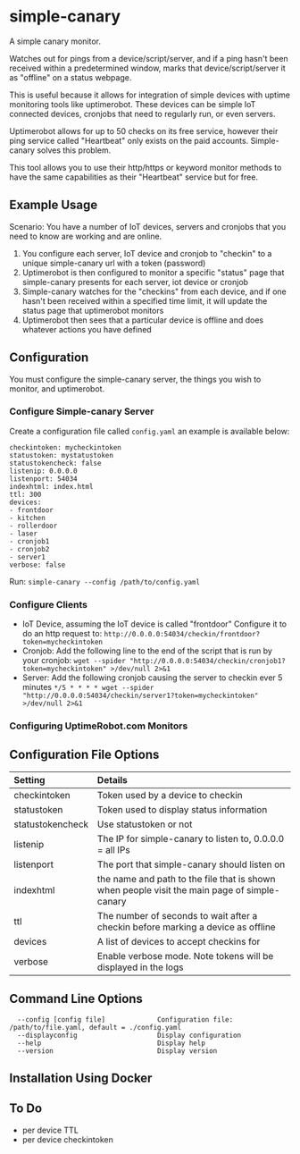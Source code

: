 # simple-canary

A simple canary monitor.

Watches out for pings from a device/script/server, and if a ping hasn't been received within a predetermined window, marks that device/script/server it as "offline" on a status webpage.

This is useful because it allows for integration of simple devices with uptime monitoring tools like uptimerobot.  These devices can be simple IoT connected devices, cronjobs that need to regularly run, or even servers.

Uptimerobot allows for up to 50 checks on its free service, however their ping service called "Heartbeat" only exists on the paid accounts.  Simple-canary solves this problem.

This tool allows you to use their http/https or keyword monitor methods to have the same capabilities as their "Heartbeat" service but for free.

## Example Usage

Scenario: You have a number of IoT devices, servers and cronjobs that you need to know are working and are online.

1. You configure each server, IoT device and cronjob to "checkin" to a unique simple-canary url with a token (password)
1. Uptimerobot is then configured to monitor a specific "status" page that simple-canary presents for each server, iot device or cronjob
1. Simple-canary watches for the "checkins" from each device, and if one hasn't been received within a specified time limit, it will update the status page that uptimerobot monitors
1. Uptimerobot then sees that a particular device is offline and does whatever actions you have defined


## Configuration

You must configure the simple-canary server, the things you wish to monitor, and uptimerobot.

### Configure Simple-canary Server
Create a configuration file called `config.yaml` an example is available below:

```
checkintoken: mycheckintoken
statustoken: mystatustoken
statustokencheck: false
listenip: 0.0.0.0
listenport: 54034
indexhtml: index.html
ttl: 300
devices:
- frontdoor
- kitchen
- rollerdoor
- laser
- cronjob1
- cronjob2
- server1
verbose: false
```

Run:
`simple-canary --config /path/to/config.yaml`

### Configure Clients

- IoT Device, assuming the IoT device is called "frontdoor"
  Configure it to do an http request to: `http://0.0.0.0:54034/checkin/frontdoor?token=mycheckintoken`
- Cronjob: Add the following line to the end of the script that is run by your cronjob: `wget --spider "http://0.0.0.0:54034/checkin/cronjob1?token=mycheckintoken" >/dev/null 2>&1`
- Server: Add the following cronjob causing the server to checkin ever 5 minutes
`*/5 * * * * wget --spider "http://0.0.0.0:54034/checkin/server1?token=mycheckintoken" >/dev/null 2>&1`


### Configuring UptimeRobot.com Monitors

## Configuration File Options
| Setting | Details |
|:--|:--|
| checkintoken | Token used by a device to checkin |
| statustoken | Token used to display status information |
| statustokencheck | Use statustoken or not |
| listenip | The IP for simple-canary to listen to, 0.0.0.0 = all IPs |
| listenport | The port that simple-canary should listen on |
| indexhtml | the name and path to the file that is shown when people visit the main page of simple-canary |
| ttl | The number of seconds to wait after a checkin before marking a device as offline|
| devices | A list of devices to accept checkins for |
| verbose | Enable verbose mode.  Note tokens will be displayed in the logs |

## Command Line Options
```
  --config [config file]             Configuration file: /path/to/file.yaml, default = ./config.yaml
  --displayconfig                    Display configuration
  --help                             Display help
  --version                          Display version
```

## Installation Using Docker

## To Do
- per device TTL
- per device checkintoken
